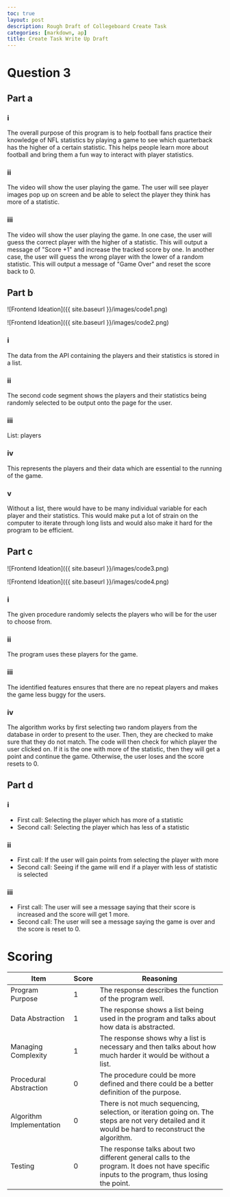 ```yaml
---
toc: true
layout: post
description: Rough Draft of Collegeboard Create Task
categories: [markdown, ap]
title: Create Task Write Up Draft
---
```

# Question 3

## Part a

### i
The overall purpose of this program is to help football fans practice their knowledge of NFL statistics by playing a game to see which quarterback has the higher of a certain statistic. This helps people learn more about football and bring them a fun way to interact with player statistics.

### ii
The video will show the user playing the game. The user will see player images pop up on screen and be able to select the player they think has more of a statistic.

### iii
The video will show the user playing the game. In one case, the user will guess the correct player with the higher of a statistic. This will output a message of "Score +1" and increase the tracked score by one. In another case, the user will guess the wrong player with the lower of a random statistic. This will output a message of "Game Over" and reset the score back to 0.

## Part b

![Frontend Ideation]({{ site.baseurl }}/images/code1.png)

![Frontend Ideation]({{ site.baseurl }}/images/code2.png)

### i
The data from the API containing the players and their statistics is stored in a list.

### ii
The second code segment shows the players and their statistics being randomly selected to be output onto the page for the user.

### iii
List: players

### iv
This represents the players and their data which are essential to the running of the game.

### v
Without a list, there would have to be many individual variable for each player and their statistics. This would make put a lot of strain on the computer to iterate through long lists and would also make it hard for the program to be efficient.

## Part c

![Frontend Ideation]({{ site.baseurl }}/images/code3.png)

![Frontend Ideation]({{ site.baseurl }}/images/code4.png)

### i
The given procedure randomly selects the players who will be for the user to choose from.

### ii
The program uses these players for the game.

### iii
The identified features ensures that there are no repeat players and makes the game less buggy for the users.

### iv
The algorithm works by first selecting two random players from the database in order to present to the user. Then, they are checked to make sure that they do not match. The code will then check for which player the user clicked on. If it is the one with more of the statistic, then they will get a point and continue the game. Otherwise, the user loses and the score resets to 0.

## Part d

### i
- First call: Selecting the player which has more of a statistic
- Second call: Selecting the player which has less of a statistic

### ii
- First call: If the user will gain points from selecting the player with more
- Second call: Seeing if the game will end if a player with less of statistic is selected

### iii
- First call: The user will see a message saying that their score is increased and the score will get 1 more.
- Second call: The user will see a message saying the game is over and the score is reset to 0.

# Scoring

| Item | Score | Reasoning |
|---|---|---|
| Program Purpose | 1 | The response describes the function of the program well. |
| Data Abstraction | 1 | The response shows a list being used in the program and talks about how data is abstracted. |
| Managing Complexity | 1 | The response shows why a list is necessary and then talks about how much harder it would be without a list. |
| Procedural Abstraction | 0 | The procedure could be more defined and there could be a better definition of the purpose. |
| Algorithm Implementation | 0 | There is not much sequencing, selection, or iteration going on. The steps are not very detailed and it would be hard to reconstruct the algorithm. |
| Testing | 0 | The response talks about two different general calls to the program. It does not have specific inputs to the program, thus losing the point. |
